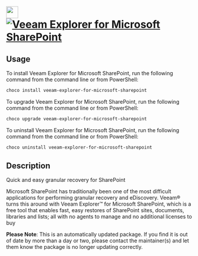 ﻿# <img src="https://cdn.jsdelivr.net/gh/mkevenaar/chocolatey-packages@e8426dd00fd368cc7addcbb2b9e32bb3cee7cf11/icons/veeam-explorer-for-microsoft-sharepoint.png" width="32" height="32"/> [![Veeam Explorer for Microsoft SharePoint](https://img.shields.io/chocolatey/v/veeam-explorer-for-microsoft-sharepoint.svg?label=Veeam+Explorer+for+Microsoft+SharePoint)](https://chocolatey.org/packages/veeam-explorer-for-microsoft-sharepoint)

## Usage
To install Veeam Explorer for Microsoft SharePoint, run the following command from the command line or from PowerShell:
```powershell
choco install veeam-explorer-for-microsoft-sharepoint
```

To upgrade Veeam Explorer for Microsoft SharePoint, run the following command from the command line or from PowerShell:
```powershell
choco upgrade veeam-explorer-for-microsoft-sharepoint
```

To uninstall Veeam Explorer for Microsoft SharePoint, run the following command from the command line or from PowerShell:
```powershell
choco uninstall veeam-explorer-for-microsoft-sharepoint
```

## Description
Quick and easy granular recovery for SharePoint

Microsoft SharePoint has traditionally been one of the most difficult applications for performing granular recovery and eDiscovery. Veeam® turns this around with Veeam Explorer™ for Microsoft SharePoint, which is a free tool that enables fast, easy restores of SharePoint sites, documents, libraries and lists; all with no agents to manage and no additional licenses to buy

**Please Note**: This is an automatically updated package. If you find it is
out of date by more than a day or two, please contact the maintainer(s) and
let them know the package is no longer updating correctly.

